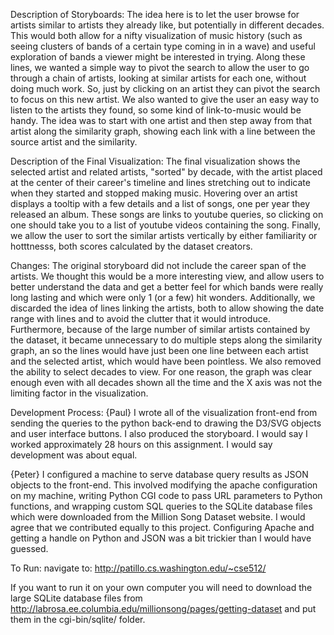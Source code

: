Description of Storyboards:
The idea here is to let the user browse for artists similar to artists
they already like, but potentially in different decades. 
This would both allow for a nifty visualization of music history (such
as seeing clusters of bands of a certain type coming in in a wave) and
useful exploration of bands a viewer might be interested in trying.
Along these lines, we wanted a simple way to pivot the search to allow
the user to go through a chain of artists, looking at similar artists
for each one, without doing much work. So, just by clicking on an
artist they can pivot the search to focus on this new artist.
We also wanted to give the user an easy way to listen to the artists
they found, so some kind of link-to-music would be handy.
The idea was to start with one artist and then step away from that
artist along the similarity graph, showing each link with a line
between the source artist and the similarity.

Description of the Final Visualization:
The final visualization shows the selected artist and related artists,
"sorted" by decade, with the artist placed at the center of their
career's timeline and lines stretching out to indicate when they
started and stopped making music.
Hovering over an artist displays a tooltip with a few details and a
list of songs, one per year they released an album. These songs are
links to youtube queries, so clicking on one should take you to a list
of youtube videos containing the song.
Finally, we allow the user to sort the similar artists vertically by
either familiarity or hotttnesss, both scores calculated by the
dataset creators.

Changes:
The original storyboard did not include the career span of the
artists. We thought this would be a more interesting view, and allow
users to better understand the data and get a better feel for which
bands were really long lasting and which were only 1 (or a few) hit
wonders. 
Additionally, we discarded the idea of lines linking the artists, both
to allow showing the date range with lines and to avoid the clutter
that it would introduce. Furthermore, because of the large number of
similar artists contained by the dataset, it became unnecessary to do
multiple steps along the similarity graph, an so the lines would have
just been one line between each artist and the selected artist, which
would have been pointless.
We also removed the ability to select decades to view. For one reason,
the graph was clear enough even with all decades shown all the time
and the X axis was not the limiting factor in the
visualization.

Development Process:
{Paul} I wrote all of the visualization front-end from sending the
queries to the python back-end to drawing the D3/SVG objects and user
interface buttons. I also produced the storyboard. I would say I
worked approximately 28 hours on this assignment. I would say
development was about equal.


{Peter} I configured a machine to serve database query results as JSON
objects to the front-end.  This involved modifying the apache
configuration on my machine, writing Python CGI code to pass URL
parameters to Python functions, and wrapping custom SQL queries to the SQLite database
files which were downloaded from the Million Song Dataset website. I
would agree that we contributed equally to this project.  Configuring
Apache and getting a handle on Python and JSON was a bit trickier than
I would have guessed.


To Run:
navigate to: http://patillo.cs.washington.edu/~cse512/

If you want to run it on your own computer you will need to download
the large SQLite database files from
http://labrosa.ee.columbia.edu/millionsong/pages/getting-dataset
and put them in the cgi-bin/sqlite/
folder. 
